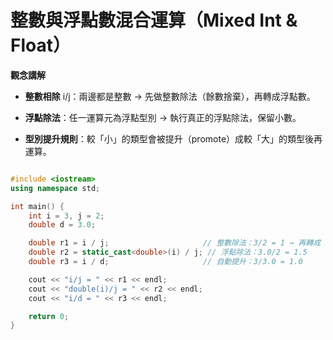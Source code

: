 # 整數與浮點數混合運算（Mixed Int & Float）
**觀念講解**

- **整數相除** i/j：兩邊都是整數 → 先做整數除法（餘數捨棄），再轉成浮點數。

- **浮點除法**：任一運算元為浮點型別 → 執行真正的浮點除法，保留小數。

- **型別提升規則**：較「小」的類型會被提升（promote）成較「大」的類型後再運算。

```cpp

#include <iostream>
using namespace std;

int main() {
    int i = 3, j = 2;
    double d = 3.0;

    double r1 = i / j;                     // 整數除法：3/2 = 1 → 再轉成 1.0
    double r2 = static_cast<double>(i) / j; // 浮點除法：3.0/2 = 1.5
    double r3 = i / d;                     // 自動提升：3/3.0 = 1.0

    cout << "i/j = " << r1 << endl;
    cout << "double(i)/j = " << r2 << endl;
    cout << "i/d = " << r3 << endl;

    return 0;
}
